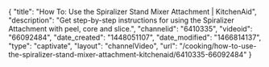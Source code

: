 {
    "title": "How To: Use the Spiralizer Stand Mixer Attachment | KitchenAid",
    "description": "Get step-by-step instructions for using the Spiralizer Attachment with peel, core and slice.",
    "channelid": "6410335",
    "videoid": "66092484",
    "date_created": "1448051107",
    "date_modified": "1466814137",
    "type": "captivate",
    "layout": "channelVideo",
    "url": "\/cooking\/how-to-use-the-spiralizer-stand-mixer-attachment-kitchenaid\/6410335-66092484"
}